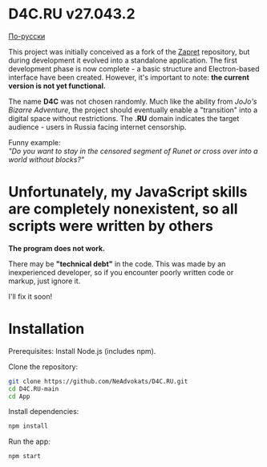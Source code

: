 # D4C.RU v27.043.2
[По-русски](https://github.com/NeAdvokats/D4C.RU/blob/main/README_ru.md)

This project was initially conceived as a fork of the [Zapret](https://github.com/bol-van/zapret) repository, but during development it evolved into a standalone application. The first development phase is now complete - a basic structure and Electron-based interface have been created. However, it's important to note: **the current version is not yet functional.**

The name **D4C** was not chosen randomly. Much like the ability from _JoJo's Bizarre Adventure_, the project should eventually enable a "transition" into a digital space without restrictions. The **.RU** domain indicates the target audience - users in Russia facing internet censorship.

Funny example:  
_"Do you want to stay in the censored segment of Runet or cross over into a world without blocks?"_

# Unfortunately, my JavaScript skills are completely nonexistent, so all scripts were written by others
**The program does not work.**

There may be **"technical debt"** in the code. This was made by an inexperienced developer, so if you encounter poorly written code or markup, just ignore it.

I'll fix it soon!

# Installation

Prerequisites: Install Node.js (includes npm).

Clone the repository:
```bash
git clone https://github.com/NeAdvokats/D4C.RU.git
cd D4C.RU-main
cd App
```
Install dependencies:
```bash
npm install
```
Run the app:
```bash
npm start
```

